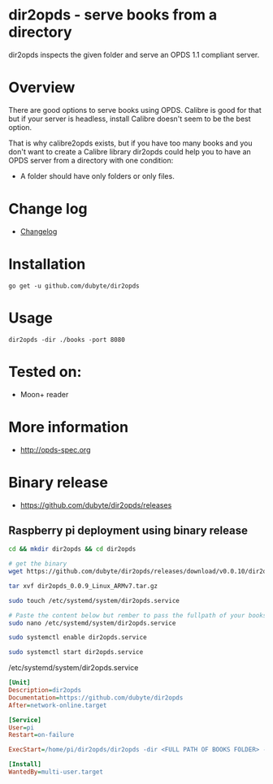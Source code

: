 # dir2opds - serve books from a directory
 dir2opds inspects the given folder and serve an OPDS 1.1 compliant server.

# Overview
 There are good options to serve books using OPDS. Calibre is good for
 that but if your server is headless, install Calibre doesn't seem to
 be the best option.

 That is why calibre2opds exists, but if you have too many books and
 you don't want to create a Calibre library dir2opds could help you to
 have an OPDS server from a directory with one condition:

 - A folder should have only folders or only files.

# Change log
  - [Changelog](CHANGELOG.md)

# Installation
    go get -u github.com/dubyte/dir2opds

# Usage
    dir2opds -dir ./books -port 8080

# Tested on:
   - Moon+ reader

# More information
  - http://opds-spec.org

# Binary release
  - https://github.com/dubyte/dir2opds/releases


## Raspberry pi deployment using binary release
```bash
cd && mkdir dir2opds && cd dir2opds

# get the binary
wget https://github.com/dubyte/dir2opds/releases/download/v0.0.10/dir2opds_0.0.10_Linux_ARMv7.tar.gz

tar xvf dir2opds_0.0.9_Linux_ARMv7.tar.gz

sudo touch /etc/systemd/system/dir2opds.service

# Paste the content below but rember to pass the fullpath of your books in -dir
sudo nano /etc/systemd/system/dir2opds.service

sudo systemctl enable dir2opds.service

sudo systemctl start dir2opds.service
```

/etc/systemd/system/dir2opds.service
```ini
[Unit]
Description=dir2opds
Documentation=https://github.com/dubyte/dir2opds
After=network-online.target

[Service]
User=pi
Restart=on-failure

ExecStart=/home/pi/dir2opds/dir2opds -dir <FULL PATH OF BOOKS FOLDER> -port 8080

[Install]
WantedBy=multi-user.target
```
